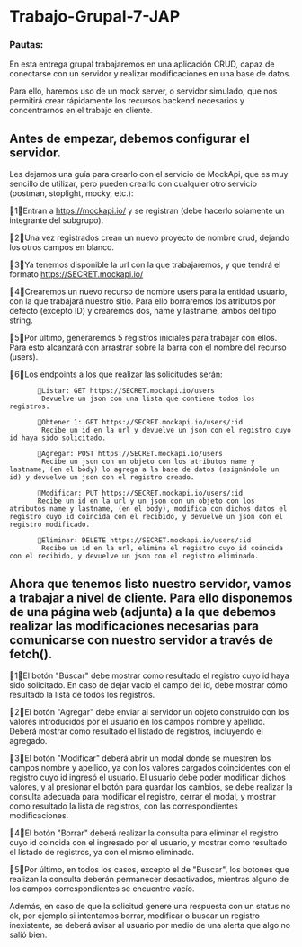 # Trabajo-Grupal-7-JAP

### Pautas: ###

En esta entrega grupal trabajaremos en una aplicación CRUD, capaz de conectarse con un servidor y realizar modificaciones en una base de datos.

Para ello, haremos uso de un mock server, o servidor simulado, que nos permitirá crear rápidamente los recursos backend necesarios y concentrarnos en el trabajo en cliente. 

## Antes de empezar, debemos configurar el servidor. ##
Les dejamos una guía para crearlo con el servicio de MockApi, que es muy sencillo de utilizar, pero pueden crearlo con cualquier otro servicio (postman, stoplight, mocky, etc.):

🔶1🔶Entran a https://mockapi.io/ y se registran (debe hacerlo solamente un integrante del subgrupo).

🔶2🔶Una vez registrados crean un nuevo proyecto de nombre crud, dejando los otros campos en blanco. 

🔶3🔶Ya tenemos disponible la url con la que trabajaremos, y que tendrá el formato https://SECRET.mockapi.io/

🔶4🔶Crearemos un nuevo recurso de nombre users para la entidad usuario, con la que trabajará nuestro sitio. Para ello borraremos los atributos por defecto (excepto ID) y crearemos dos, name y lastname, ambos del tipo string.

🔶5🔶Por último, generaremos 5 registros iniciales para trabajar con ellos. Para esto alcanzará con arrastrar sobre la barra con el nombre del recurso (users).

🔶6🔶Los endpoints a los que realizar las solicitudes serán:

           🔻Listar: GET https://SECRET.mockapi.io/users
            Devuelve un json con una lista que contiene todos los registros.

           🔻Obtener 1: GET https://SECRET.mockapi.io/users/:id
            Recibe un id en la url y devuelve un json con el registro cuyo id haya sido solicitado.

           🔻Agregar: POST https://SECRET.mockapi.io/users
            Recibe un json con un objeto con los atributos name y lastname, (en el body) lo agrega a la base de datos (asignándole un id) y devuelve un json con el registro creado.

           🔻Modificar: PUT https://SECRET.mockapi.io/users/:id
           Recibe un id en la url y un json con un objeto con los atributos name y lastname, (en el body), modifica con dichos datos el registro cuyo id coincida con el recibido, y devuelve un json con el registro modificado.

           🔻Eliminar: DELETE https://SECRET.mockapi.io/users/:id
            Recibe un id en la url, elimina el registro cuyo id coincida con el recibido, y devuelve un json con el registro eliminado.


## Ahora que tenemos listo nuestro servidor, vamos a trabajar a nivel de cliente. Para ello disponemos de una página web (adjunta) a la que debemos realizar las modificaciones necesarias para comunicarse con nuestro servidor a través de fetch(). ##

🔷1🔷El botón "Buscar" debe mostrar como resultado el registro cuyo id haya sido solicitado.
En caso de dejar vacío el campo del id, debe mostrar cómo resultado la lista de todos los registros.

🔷2🔷El botón "Agregar" debe enviar al servidor un objeto construido con los valores introducidos por el usuario en los campos nombre y apellido. 
Deberá mostrar como resultado el listado de registros, incluyendo el agregado.

🔷3🔷El botón "Modificar" deberá abrir un modal donde se muestren los campos nombre y apellido, ya con los valores cargados coincidentes con el registro cuyo id ingresó el usuario. 
El usuario debe poder modificar dichos valores, y al presionar el botón para guardar los cambios, se debe realizar la consulta adecuada para modificar el registro, cerrar el modal, y mostrar como resultado la lista de registros, con las correspondientes modificaciones.

🔷4🔷El botón "Borrar" deberá realizar la consulta para eliminar el registro cuyo id coincida con el ingresado por el usuario, y mostrar como resultado el listado de registros, ya con el mismo eliminado.

🔷5🔷Por último, en todos los casos, excepto el de "Buscar", los botones que realizan la consulta deberán permanecer desactivados, mientras alguno de los campos correspondientes se encuentre vacío.

Además, en caso de que la solicitud genere una respuesta con un status no ok, por ejemplo si intentamos borrar, modificar o buscar un registro inexistente, se deberá avisar al usuario por medio de una alerta que algo no salió bien.

